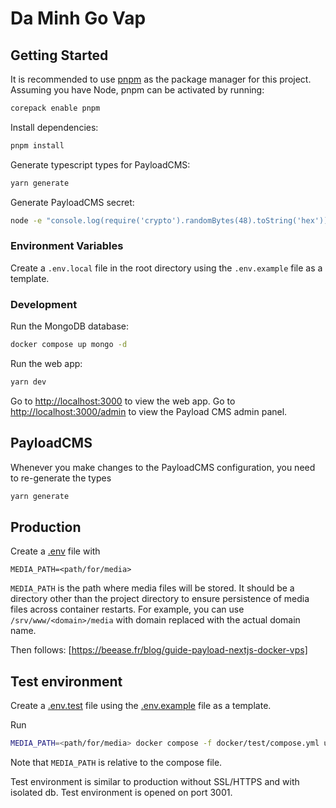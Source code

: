 # Da Minh Go Vap

## Getting Started

It is recommended to use [pnpm](https://pnpm.io/) as the package manager for this project. Assuming you have Node, pnpm can be activated by running:

```bash
corepack enable pnpm
```

Install dependencies:

```bash
pnpm install
```

Generate typescript types for PayloadCMS:

```bash
yarn generate
```

Generate PayloadCMS secret:

```bash
node -e "console.log(require('crypto').randomBytes(48).toString('hex'))"
```

### Environment Variables

Create a `.env.local` file in the root directory using the `.env.example` file as a template.

### Development

Run the MongoDB database:

```bash
docker compose up mongo -d
```

Run the web app:

```bash
yarn dev
```

Go to [http://localhost:3000](http://localhost:3000) to view the web app.
Go to [http://localhost:3000/admin](http://localhost:3000/admin) to view the Payload CMS admin panel.

## PayloadCMS

Whenever you make changes to the PayloadCMS configuration, you need to re-generate the types

```bash
yarn generate
```

## Production

Create a [.env](.env) file with

```env
MEDIA_PATH=<path/for/media>
```

`MEDIA_PATH` is the path where media files will be stored. It should be a directory other than the project directory to ensure persistence of media files across container restarts. For example, you can use `/srv/www/<domain>/media` with domain replaced with the actual domain name.

Then follows: [https://beease.fr/blog/guide-payload-nextjs-docker-vps]

## Test environment

Create a [.env.test](.env.test) file using the [.env.example](.env.example) file as a template.

Run

```sh
MEDIA_PATH=<path/for/media> docker compose -f docker/test/compose.yml up -d --build
```

Note that `MEDIA_PATH` is relative to the compose file.

Test environment is similar to production without SSL/HTTPS and with isolated db. Test environment is opened on port 3001.
